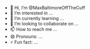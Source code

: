 - 👋 Hi, I’m @MaxBaltimoreOffTheCuff
- 👀 I’m interested in ...
- 🌱 I’m currently learning ...
- 💞️ I’m looking to collaborate on ...
- 📫 How to reach me ...
- 😄 Pronouns: ...
- ⚡ Fun fact: ...

<!---
MaxBaltimoreOffTheCuff/MaxBaltimoreOffTheCuff is a ✨ special ✨ repository because its `README.md` (this file) appears on your GitHub profile.
You can click the Preview link to take a look at your changes.
--->
